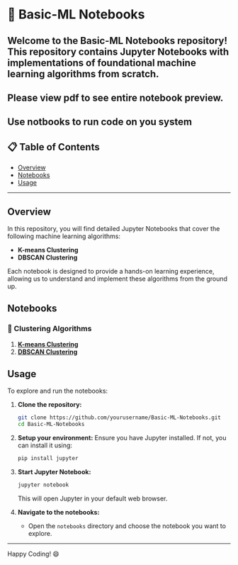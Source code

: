# 🚀 Basic-ML Notebooks

Welcome to the **Basic-ML Notebooks** repository! This repository contains Jupyter Notebooks with implementations of foundational machine learning algorithms from scratch.
---
Please view pdf to see entire notebook preview.
---
Use notbooks to run code on you system
---

## 📋 Table of Contents
- [Overview](#overview)
- [Notebooks](#notebooks)
- [Usage](#usage)

---

## Overview

In this repository, you will find detailed Jupyter Notebooks that cover the following machine learning algorithms:
- **K-means Clustering**
- **DBSCAN Clustering**

Each notebook is designed to provide a hands-on learning experience, allowing us to understand and implement these algorithms from the ground up.

## Notebooks

### 🧮 Clustering Algorithms
1. [**K-means Clustering**](notebooks/k-means.ipynb)
2. [**DBSCAN Clustering**](notebooks/dbscan.ipynb)

## Usage

To explore and run the notebooks:

1. **Clone the repository:**
    ```sh
    git clone https://github.com/yourusername/Basic-ML-Notebooks.git
    cd Basic-ML-Notebooks
    ```

2. **Setup your environment:**
    Ensure you have Jupyter installed. If not, you can install it using:
    ```sh
    pip install jupyter
    ```

3. **Start Jupyter Notebook:**
    ```sh
    jupyter notebook
    ```
   This will open Jupyter in your default web browser.

4. **Navigate to the notebooks:**
    - Open the `notebooks` directory and choose the notebook you want to explore.

---

Happy Coding! 😄